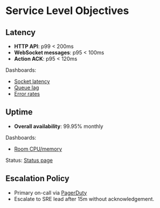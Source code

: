 # Service Level Objectives

## Latency
- **HTTP API**: p99 < 200ms
- **WebSocket messages**: p95 < 100ms
- **Action ACK**: p95 < 120ms

Dashboards:
- [Socket latency](https://grafana.pokerhub.example.com/d/socket-latency)
- [Queue lag](https://grafana.pokerhub.example.com/d/queue-lag)
- [Error rates](https://grafana.pokerhub.example.com/d/error-rates)

## Uptime
- **Overall availability**: 99.95% monthly

Dashboards:
- [Room CPU/memory](https://grafana.pokerhub.example.com/d/room-resources)

Status: [Status page](https://status.pokerhub.example.com)

## Escalation Policy
- Primary on-call via [PagerDuty](https://pagerduty.com/services/pokerhub-sre)
- Escalate to SRE lead after 15m without acknowledgement.
